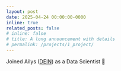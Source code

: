 ```yaml
---
layout: post
date: 2025-04-24 00:00:00-0000
inline: true
related_posts: false
# inline: false
# title: A long announcement with details
# permalink: /projects/1_project/
---
```


Joined Ailys ([DEIN](https://www.dein.inc/)) as a Data Scientist 🎉
